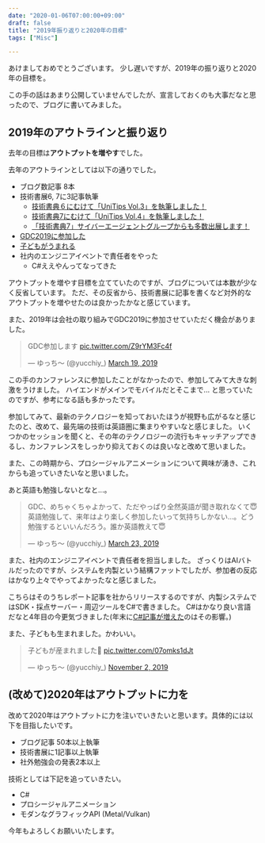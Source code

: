 ```yaml
---
date: "2020-01-06T07:00:00+09:00"
draft: false
title: "2019年振り返りと2020年の目標"
tags: ["Misc"]

---
```


あけましておめでとうございます。
少し遅いですが、2019年の振り返りと2020年の目標を。

この手の話はあまり公開していませんでしたが、宣言しておくのも大事だなと思ったので、ブログに書いてみました。

## 2019年のアウトラインと振り返り

去年の目標は**アウトプットを増やす**でした。

去年のアウトラインとしては以下の通りでした。

- ブログ数記事 8本
- 技術書展6, 7に3記事執筆
    - [技術書典６にむけて「UniTips Vol.3」を執筆しました！](https://creator.game.cyberagent.co.jp/?p=6252)
    - [技術書典7にむけて「UniTips Vol.4」を執筆しました！](https://creator.game.cyberagent.co.jp/?p=6521)
    - [「技術書典7」サイバーエージェントグループからも多数出展します！](https://developers.cyberagent.co.jp/blog/archives/23327/)
- [GDC2019に参加した](https://twitter.com/yucchiy_/status/1108087247004286977)
- [子どもがうまれる](https://twitter.com/yucchiy_/status/1190641592597528577)
- 社内のエンジニアイベントで責任者をやった
    - C#ええやんってなってきた

アウトプットを増やす目標を立てていたのですが、ブログについては本数が少なく反省しています。
ただ、その反省から、技術書展に記事を書くなど対外的なアウトプットを増やせたのは良かったかなと感じています。

また、2019年は会社の取り組みでGDC2019に参加させていただく機会がありました。

<blockquote class="twitter-tweet"><p lang="ja" dir="ltr">GDC参加します <a href="https://t.co/Z9rYM3Fc4f">pic.twitter.com/Z9rYM3Fc4f</a></p>&mdash; ゆっち〜 (@yucchiy_) <a href="https://twitter.com/yucchiy_/status/1108087247004286977?ref_src=twsrc%5Etfw">March 19, 2019</a></blockquote> <script async src="https://platform.twitter.com/widgets.js" charset="utf-8"></script>

この手のカンファレンスに参加したことがなかったので、参加してみて大きな刺激をうけました。
ハイエンドがメインでモバイルだとそこまで... と思っていたのですが、参考になる話も多かったです。

参加してみて、最新のテクノロジーを知っておいたほうが視野も広がるなと感じたのと、改めて、最先端の技術は英語圏に集まりやすいなと感じました。
いくつかのセッションを聞くと、その年のテクノロジーの流行もキャッチアップできるし、カンファレンスをしっかり抑えておくのは良いなと改めて思いました。

また、この時期から、プロシージャルアニメーションについて興味が湧き、これからも追っていきたいなと思いました。

あと英語も勉強しないとなと...。

<blockquote class="twitter-tweet"><p lang="ja" dir="ltr">GDC、めちゃくちゃよかって、ただやっぱり全然英語が聞き取れなくて😇 英語勉強して、来年はより楽しく参加したいって気持ちしかない…。どう勉強するといいんだろう。誰か英語教えて😇</p>&mdash; ゆっち〜 (@yucchiy_) <a href="https://twitter.com/yucchiy_/status/1109456198837784578?ref_src=twsrc%5Etfw">March 23, 2019</a></blockquote> <script async src="https://platform.twitter.com/widgets.js" charset="utf-8"></script>

また、社内のエンジニアイベントで責任者を担当しました。
ざっくりはAIバトルだったのですが、システムを内製という結構ファットでしたが、参加者の反応はかなり上々でやってよかったなと感じました。

こちらはそのうちレポート記事を社からリリースするのですが、内製システムではSDK・採点サーバー・周辺ツールをC#で書きました。
C#はかなり良い言語だなと4年目の今更気づきました(年末に[C#記事が増えた](https://blog.yucchiy.com/tags/c/)のはその影響。)

また、子どもも生まれました。かわいい。

<blockquote class="twitter-tweet"><p lang="ja" dir="ltr">子どもが産まれました🎉 <a href="https://t.co/07omks1dJt">pic.twitter.com/07omks1dJt</a></p>&mdash; ゆっち〜 (@yucchiy_) <a href="https://twitter.com/yucchiy_/status/1190641592597528577?ref_src=twsrc%5Etfw">November 2, 2019</a></blockquote> <script async src="https://platform.twitter.com/widgets.js" charset="utf-8"></script>

## (改めて)2020年はアウトプットに力を

改めて2020年はアウトプットに力を注いでいきたいと思います。具体的には以下を目指したいです。

- ブログ記事 50本以上執筆
- 技術書展に1記事以上執筆
- 社外勉強会の発表2本以上

技術としては下記を追っていきたい。

- C#
- プロシージャルアニメーション
- モダンなグラフィックAPI (Metal/Vulkan)

今年もよろしくお願いいたします。

